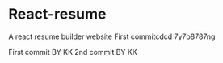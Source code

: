 # React-resume
A react resume builder website
First commitcdcd
7y7b8787ng

First commit BY KK
2nd commit BY KK